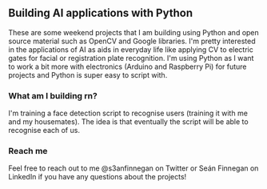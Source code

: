 ## Building AI applications with Python
These are some weekend projects that I am building using Python and open source material such as OpenCV and Google libraries. I'm pretty interested in the 
applications of AI as aids in everyday life like applying CV to electric gates for facial or registration plate recognition. I'm using Python as I want to work a bit more with electronics (Arduino and Raspberry Pi) for future projects and Python is super easy to script with.

### What am I building rn?
I'm training a face detection script to recognise users (training it with me and my housemates). The idea is that eventually the script will be able to recognise each of us.

### Reach me
Feel free to reach out to me @s3anfinnegan on Twitter or Seán Finnegan on LinkedIn if you have any questions about the projects! 

